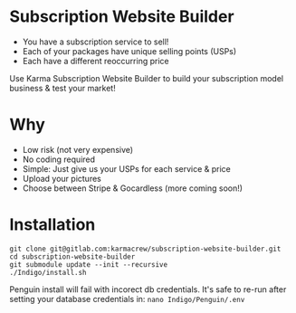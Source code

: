 # Subscription Website Builder

- You have a subscription service to sell!
- Each of your packages have unique selling points (USPs)
- Each have a different reoccurring price

Use Karma Subscription Website Builder to build your 
subscription model business & test your market!

# Why 

- Low risk (not very expensive)
- No coding required 
- Simple: Just give us your USPs for each service & price
- Upload your pictures
- Choose between Stripe & Gocardless (more coming soon!)

# Installation 

    git clone git@gitlab.com:karmacrew/subscription-website-builder.git
    cd subscription-website-builder
    git submodule update --init --recursive
    ./Indigo/install.sh
    
Penguin install will fail with incorect db credentials. It's safe to re-run after setting your database credentials in: `nano Indigo/Penguin/.env`
